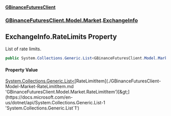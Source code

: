 #### [GBinanceFuturesClient](./index.md 'index')
### [GBinanceFuturesClient.Model.Market](./GBinanceFuturesClient-Model-Market.md 'GBinanceFuturesClient.Model.Market').[ExchangeInfo](./GBinanceFuturesClient-Model-Market-ExchangeInfo.md 'GBinanceFuturesClient.Model.Market.ExchangeInfo')
## ExchangeInfo.RateLimits Property
List of rate limits.  
```csharp
public System.Collections.Generic.List<GBinanceFuturesClient.Model.Market.RateLimitItem> RateLimits { get; set; }
```
#### Property Value
[System.Collections.Generic.List&lt;](https://docs.microsoft.com/en-us/dotnet/api/System.Collections.Generic.List-1 'System.Collections.Generic.List`1')[RateLimitItem](./GBinanceFuturesClient-Model-Market-RateLimitItem.md 'GBinanceFuturesClient.Model.Market.RateLimitItem')[&gt;](https://docs.microsoft.com/en-us/dotnet/api/System.Collections.Generic.List-1 'System.Collections.Generic.List`1')  
